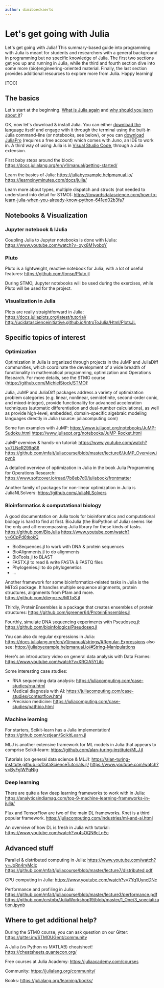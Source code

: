```yaml
---
author: dimiboeckaerts
---
```


# Let's get going with Julia

Let's get going with Julia! This summary-based guide into programming with Julia is meant for students and researchers with a general background in programming but no specific knowledge of Julia. The first two sections get you up and running in Julia, while the third and fourth section dive into some more (bio)engineering-oriented material. Finally, the last section provides additional resources to explore more from Julia. Happy learning!

[TOC]


## The basics

Let's start at the beginning. [What is Julia again](https://julialang.org/learning/getting-started/) and [why should you learn about it](https://blog.goodaudience.com/10-reasons-why-you-should-learn-julia-d786ac29c6ca)?

OK, now let's download & install Julia. You can either [download the language](https://julialang.org/downloads/) itself and engage with it through the terminal using the built-in Julia command-line (or notebooks, see below), or you can [download JuliaPro](https://juliacomputing.com/products/juliapro.html) (requires a free account) which comes with Juno, an IDE to work in. A third way of using Julia is in [Visual Studio Code](https://www.julia-vscode.org/docs/stable/setup/), through a Julia extension.

First baby steps around the block:
https://docs.julialang.org/en/v1/manual/getting-started/

Learn the basics of Julia:
https://juliabyexample.helpmanual.io/
https://learnxinyminutes.com/docs/julia/

Learn more about types, multiple dispatch and structs (not needed to understand into detail for STMO):
https://towardsdatascience.com/how-to-learn-julia-when-you-already-know-python-641ed02b3fa7


## Notebooks & Visualization

### Jupyter notebook & IJulia
Coupling Julia to Jupyter notebooks is done with IJulia:
https://www.youtube.com/watch?v=oyx8M1yoboY

### Pluto
Pluto is a lightweight, reactive notebook for Julia, with a lot of useful features:
https://github.com/fonsp/Pluto.jl

During STMO, Jupyter notebooks will be used during the exercises, while Pluto will be used for the project. 

### Visualization in Julia
Plots are really straightforward in Julia:
https://docs.juliaplots.org/latest/tutorial/
http://ucidatascienceinitiative.github.io/IntroToJulia/Html/PlotsJL


## Specific topics of interest

### Optimization

Optimization in Julia is organized through projects in the JuMP and JuliaDiff communities, which coordinate the development of a wide breadth of functionality in mathematical programming, optimization and Operations Research. For more details, see the STMO course (https://github.com/MichielStock/STMO)!

Julia, JuMP and JuliaDiff packages address a variety of optimization problem categories (e.g. linear, nonlinear, semidefinite, second-order conic, and mixed-integer), provide functionality for advanced acceleration techniques (automatic differentiation and dual-number calculations), as well as provide high-level, embedded, domain-specific algebraic modeling languages directly in Julia (source: juliacomputing.com)

Some fun examples with JuMP:
https://www.juliaopt.org/notebooks/JuMP-Sudoku.html
https://www.juliaopt.org/notebooks/JuMP-Rocket.html

JuMP overview & hands-on tutorial:
https://www.youtube.com/watch?v=7LNeR299q88
https://github.com/mfalt/juliacourse/blob/master/lecture6/JuMP_Overview.ipynb

A detailed overview of optimization in Julia in the book Julia Programming for Operations Research:
https://www.softcover.io/read/7b8eb7d0/juliabook/frontmatter

Another family of packages for non-linear optimization in Julia is JuliaNLSolvers:
https://github.com/JuliaNLSolvers

### Bioinformatics & computational biology

A good documentation on Julia tools for bioinformatics and computational biology is hard to find at first. BioJulia (the BioPython of Julia) seems like the only and all-encompassing Julia library for these kinds of tasks.
https://github.com/BioJulia
https://www.youtube.com/watch?v=6CpPd6tkokQ
- BioSequences.jl to work with DNA & protein sequences
- BioAlignments.jl to do alignments
- BioTools.jl to BLAST
- FASTX.jl to read & write FASTA & FASTQ files
- Phylogenies.jl to do phylogenetics
- ...

Another framework for some bioinformatics-related tasks in Julia is the MiToS package. It handles multiple sequence alignments, protein structures, alignments from Pfam and more.
https://github.com/diegozea/MIToS.jl

Thirdly, ProteinEnsembles is a package that creates ensembles of protein structures:
https://github.com/jgreener64/ProteinEnsembles.jl

Fourthly, simulate DNA sequencing experiments with Pseudoseq.jl:
https://github.com/bioinfologics/Pseudoseq.jl

You can also do regular expressions in Julia:
https://docs.julialang.org/en/v1/manual/strings/#Regular-Expressions
also see: https://juliabyexample.helpmanual.io/#String-Manipulations

Here's an introductory video on general data analysis with Data Frames:
https://www.youtube.com/watch?v=XRClA5YLiIc

Some interesting case studies:
- RNA sequencing data analysis: https://juliacomputing.com/case-studies/rna.html
- Medical diagnosis with AI: https://juliacomputing.com/case-studies/contextflow.html
- Precision medicine: https://juliacomputing.com/case-studies/pathbio.html

### Machine learning

For starters, Scikit-learn has a Julia implementation!
https://github.com/cstjean/ScikitLearn.jl

MLJ is another extensive framework for ML models in Julia that appears to comprise Scikit-learn:
https://github.com/alan-turing-institute/MLJ.jl

Tutorials (on general data science & MLJ):
https://alan-turing-institute.github.io/DataScienceTutorials.jl/
https://www.youtube.com/watch?v=ByFglWPqNlg

### Deep learning

There are quite a few deep learning frameworks to work with in Julia:
https://analyticsindiamag.com/top-9-machine-learning-frameworks-in-julia/

Flux and TensorFlow are two of the main DL frameworks. Knet is a third popular framework.
https://juliacomputing.com/industries/ml-and-ai.html

An overview of how DL is fresh in Julia with tutorial:
https://www.youtube.com/watch?v=4sOQN6cLqEc


## Advanced stuff
Parallel & distributed computing in Julia:
https://www.youtube.com/watch?v=JoRn4ryMclc
https://github.com/mfalt/juliacourse/blob/master/lecture7/distributed.pdf

GPU computing in Julia:
https://www.youtube.com/watch?v=7Yq1UyncDNc

Performance and profiling in Julia:
https://github.com/mfalt/juliacourse/blob/master/lecture3/performance.pdf
https://github.com/crstnbr/JuliaWorkshop19/blob/master/1_One/3_specialization.ipynb


## Where to get additional help?

During the STMO course, you can ask question on our Gitter: https://gitter.im/STMOUGent/community

A Julia (vs Python vs MATLAB) cheatsheet! https://cheatsheets.quantecon.org/

Free courses at Julia Academy: https://juliaacademy.com/courses

Community: https://julialang.org/community/

Books: https://julialang.org/learning/books/

